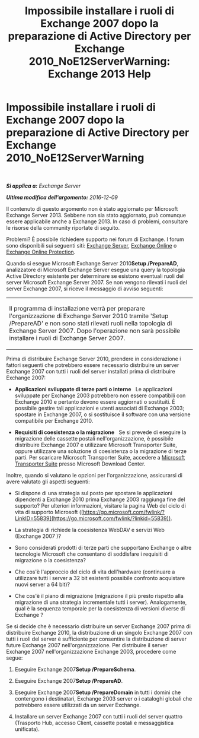 ﻿---
title: 'Impossibile installare i ruoli di Exchange 2007 dopo la preparazione di Active Directory per Exchange 2010_NoE12ServerWarning: Exchange 2013 Help'
TOCTitle: Impossibile installare i ruoli di Exchange 2007 dopo la preparazione di Active Directory per Exchange 2010_NoE12ServerWarning
ms:assetid: 4e579f69-0de9-421c-ba31-4e63a25e6a45
ms:mtpsurl: https://technet.microsoft.com/it-it/library/ms.exch.setupreadiness.noe12serverwarning(v=EXCHG.150)
ms:contentKeyID: 50480646
ms.date: 05/22/2018
mtps_version: v=EXCHG.150
ms.translationtype: MT
---

# Impossibile installare i ruoli di Exchange 2007 dopo la preparazione di Active Directory per Exchange 2010\_NoE12ServerWarning

 

_**Si applica a:** Exchange Server_

_**Ultima modifica dell'argomento:** 2016-12-09_

Il contenuto di questo argomento non è stato aggiornato per Microsoft Exchange Server 2013. Sebbene non sia stato aggiornato, può comunque essere applicabile anche a Exchange 2013. In caso di problemi, consultare le risorse della community riportate di seguito.

Problemi? È possibile richiedere supporto nei forum di Exchange. I forum sono disponibili sui seguenti siti: [Exchange Server](https://go.microsoft.com/fwlink/p/?linkid=60612), [Exchange Online](https://go.microsoft.com/fwlink/p/?linkid=267542) o [Exchange Online Protection](https://go.microsoft.com/fwlink/p/?linkid=285351).

Quando si esegue Microsoft Exchange Server 2010**Setup /PrepareAD**, analizzatore di Microsoft Exchange Server esegue una query la topologia Active Directory esistente per determinare se esistono eventuali ruoli del server Microsoft Exchange Server 2007. Se non vengono rilevati i ruoli del server Exchange 2007, si riceve il messaggio di avviso seguenti:


<table>
<colgroup>
<col style="width: 100%" />
</colgroup>
<tbody>
<tr class="odd">
<td><p>Il programma di installazione verrà per preparare l'organizzazione di Exchange Server 2010 tramite 'Setup /PrepareAD' e non sono stati rilevati ruoli nella topologia di Exchange Server 2007. Dopo l'operazione non sarà possibile installare i ruoli di Exchange Server 2007.</p></td>
</tr>
</tbody>
</table>


Prima di distribuire Exchange Server 2010, prendere in considerazione i fattori seguenti che potrebbero essere necessario distribuire un server Exchange 2007 con tutti i ruoli del server installati prima di distribuire Exchange 2007:

  - **Applicazioni sviluppate di terze parti o interne**   Le applicazioni sviluppate per Exchange 2003 potrebbero non essere compatibili con Exchange 2010 e pertanto devono essere aggiornati o sostituiti. È possibile gestire tali applicazioni e utenti associati di Exchange 2003; spostare in Exchange 2007, o si sostituisce il software con una versione compatibile per Exchange 2010.

  - **Requisiti di coesistenza o la migrazione**   Se si prevede di eseguire la migrazione delle cassette postali nell'organizzazione, è possibile distribuire Exchange 2007 e utilizzare Microsoft Transporter Suite, oppure utilizzare una soluzione di coesistenza o la migrazione di terze parti. Per scaricare Microsoft Transporter Suite, accedere a [Microsoft Transporter Suite](http://go.microsoft.com/fwlink/?linkid=82688) presso Microsoft Download Center.

Inoltre, quando si valutano le opzioni per l'organizzazione, assicurarsi di avere valutato gli aspetti seguenti:

  - Si dispone di una strategia sul posto per spostare le applicazioni dipendenti a Exchange 2010 prima Exchange 2003 raggiunga fine del supporto? Per ulteriori informazioni, visitare la pagina Web del ciclo di vita di supporto Microsoft ([https://go.microsoft.com/fwlink/?LinkID=55839](https://go.microsoft.com/fwlink/?linkid=55839)).

  - La strategia di richiede la coesistenza WebDAV e servizi Web (Exchange 2007 )?

  - Sono considerati prodotti di terze parti che supportano Exchange o altre tecnologie Microsoft che consentano di soddisfare i requisiti di migrazione o la coesistenza?

  - Che cos'è l'approccio del ciclo di vita dell'hardware (continuare a utilizzare tutti i server a 32 bit esistenti possibile confronto acquistare nuovi server a 64 bit)?

  - Che cos'è il piano di migrazione (migrazione il più presto rispetto alla migrazione di una strategia incrementale tutti i server). Analogamente, qual è la sequenza temporale per la coesistenza di versioni diverse di Exchange ?

Se si decide che è necessario distribuire un server Exchange 2007 prima di distribuire Exchange 2010, la distribuzione di un singolo Exchange 2007 con tutti i ruoli del server è sufficiente per consentire la distribuzione di server future Exchange 2007 nell'organizzazione. Per distribuire il server Exchange 2007 nell'organizzazione Exchange 2003, procedere come segue:

1.  Eseguire Exchange 2007**Setup /PrepareSchema**.

2.  Eseguire Exchange 2007**Setup /PrepareAD**.

3.  Eseguire Exchange 2007**Setup /PrepareDomain** in tutti i domini che contengono i destinatari, Exchange 2003 server o i cataloghi globali che potrebbero essere utilizzati da un server Exchange.

4.  Installare un server Exchange 2007 con tutti i ruoli del server quattro (Trasporto Hub, accesso Client, cassette postali e messaggistica unificata).

